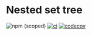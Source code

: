 # Nested set tree

![npm (scoped)](https://img.shields.io/npm/v/@m4x1m1l14n/nested-tree)
[![ci](https://github.com/m4x1m1l14n/nested-tree-js/actions/workflows/ci.yml/badge.svg?branch=devel)](https://github.com/m4x1m1l14n/nested-tree-js/actions/workflows/ci.yml)
[![codecov](https://codecov.io/gh/m4x1m1l14n/nested-tree-js/branch/devel/graph/badge.svg?token=17KYY4844I)](https://codecov.io/gh/m4x1m1l14n/nested-tree-js)
